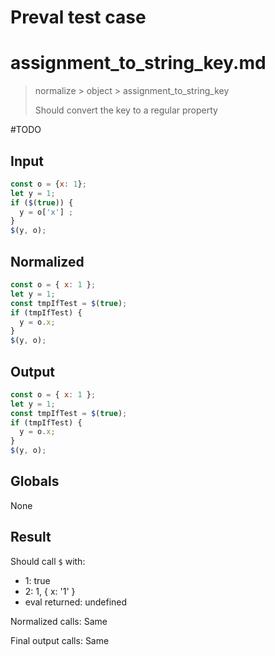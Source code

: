 # Preval test case

# assignment_to_string_key.md

> normalize > object > assignment_to_string_key
>
> Should convert the key to a regular property

#TODO

## Input

`````js filename=intro
const o = {x: 1};
let y = 1;
if ($(true)) {
  y = o['x'] ;
}
$(y, o);
`````

## Normalized

`````js filename=intro
const o = { x: 1 };
let y = 1;
const tmpIfTest = $(true);
if (tmpIfTest) {
  y = o.x;
}
$(y, o);
`````

## Output

`````js filename=intro
const o = { x: 1 };
let y = 1;
const tmpIfTest = $(true);
if (tmpIfTest) {
  y = o.x;
}
$(y, o);
`````

## Globals

None

## Result

Should call `$` with:
 - 1: true
 - 2: 1, { x: '1' }
 - eval returned: undefined

Normalized calls: Same

Final output calls: Same
